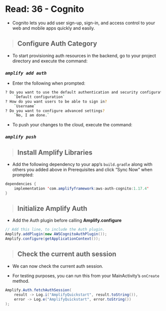 # Read: 36 - Cognito

- Cognito lets you add user sign-up, sign-in, and access control to your web and mobile apps quickly and easily.

> ## Configure Auth Category

- To start provisioning auth resources in the backend, go to your project directory and execute the command:

### **_`amplify add auth`_**

- Enter the following when prompted:

```bash
? Do you want to use the default authentication and security configuration?
    `Default configuration`
? How do you want users to be able to sign in?
    `Username`
? Do you want to configure advanced settings?
    `No, I am done.`
```

- To push your changes to the cloud, execute the command:

### **_`amplify push`_**

> ## Install Amplify Libraries

- Add the following dependency to your app‘s `build.gradle` along with others you added above in Prerequisites and click “Sync Now” when prompted:

```java
dependencies {
    implementation 'com.amplifyframework:aws-auth-cognito:1.17.4'
}
```

> ## Initialize Amplify Auth

- Add the Auth plugin before calling **Amplify.configure**

```java
// Add this line, to include the Auth plugin.
Amplify.addPlugin(new AWSCognitoAuthPlugin());
Amplify.configure(getApplicationContext());
```

> ## Check the current auth session

- We can now check the current auth session.

- For testing purposes, you can run this from your MainActivity’s `onCreate` method.

```java
Amplify.Auth.fetchAuthSession(
    result -> Log.i("AmplifyQuickstart", result.toString()),
    error -> Log.e("AmplifyQuickstart", error.toString())
);
```
